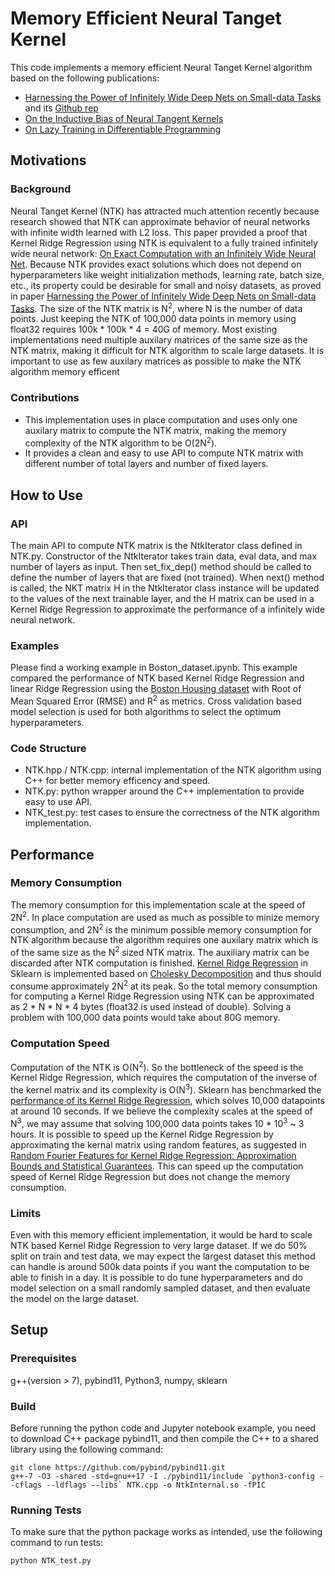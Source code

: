 # Memory Efficient Neural Tanget Kernel
This code implements a memory efficient Neural Tanget Kernel algorithm based on the following publications:
* [Harnessing the Power of Infinitely Wide Deep Nets on Small-data Tasks](https://arxiv.org/abs/1910.01663) and its [Github rep](https://github.com/LeoYu/neural-tangent-kernel-UCI)
* [On the Inductive Bias of Neural Tangent Kernels](https://arxiv.org/abs/1905.12173)
* [On Lazy Training in Differentiable Programming](https://arxiv.org/abs/1812.07956)
## Motivations
### Background
Neural Tanget Kernel (NTK) has attracted much attention recently because research showed that NTK can approximate behavior of neural networks with infinite width learned with L2 loss. This paper provided a proof that Kernel Ridge Regression using NTK is equivalent to a fully trained infinitely wide neural network: [On Exact Computation with an Infinitely Wide
Neural Net](https://arxiv.org/abs/1904.11955). Because NTK provides exact solutions which does not depend on hyperparameters like weight initialization methods, learning rate, batch size, etc., its property could be desirable for small and noisy datasets, as proved in paper [Harnessing the Power of Infinitely Wide Deep Nets on Small-data Tasks](https://arxiv.org/abs/1910.01663). The size of the NTK matrix is N<sup>2</sup>, where N is the number of data points. Just keeping the NTK of 100,000 data points in memory using float32 requires 100k * 100k * 4 = 40G of memory. Most existing implementations need multiple auxilary matrices of the same size as the NTK matrix, making it difficult for NTK algorithm to scale large datasets. It is important to use as few auxilary matrices as possible to make the NTK algorithm memory efficent
### Contributions
* This implementation uses in place computation and uses only one auxilary matrix to compute the NTK matrix, making the memory complexity of the NTK algorithm to be O(2N<sup>2</sup>).
* It provides a clean and easy to use API to compute NTK matrix with different number of total layers and number of fixed layers.
## How to Use
### API
The main API to compute NTK matrix is the NtkIterator class defined in NTK.py. Constructor of the NtkIterator takes train data, eval data, and max number of layers as input. Then set_fix_dep() method should be called to define the number of layers that are fixed (not trained). When next() method is called, the NKT matrix H in the NtkIterator class instance will be updated to the values of the next trainable layer, and the H matrix can be used in a Kernel Ridge Regression to approximate the performance of a infinitely wide neural network.
### Examples
Please find a working example in Boston_dataset.ipynb. This example compared the performance of NTK based Kernel Ridge Regression and linear Ridge Regression using the [Boston Housing dataset](https://www.cs.toronto.edu/~delve/data/boston/bostonDetail.html) with Root of Mean Squared Error (RMSE) and R<sup>2</sup> as metrics. Cross validation based model selection is used for both algorithms to select the optimum hyperparameters.
### Code Structure
* NTK.hpp / NTK.cpp: internal implementation of the NTK algorithm using C++ for better memory efficency and speed.
* NTK.py: python wrapper around the C++ implementation to provide easy to use API.
* NTK_test.py: test cases to ensure the correctness of the NTK algorithm implementation.
## Performance
### Memory Consumption
The memory consumption for this implementation scale at the speed of 2N<sup>2</sup>. In place computation are used as much as possible to minize memory consumption, and 2N<sup>2</sup> is the minimum possible memory consumption for NTK algorithm because the algorithm requires one auxilary matrix which is of the same size as the N<sup>2</sup> sized NTK matrix. The auxiliary matrix can be discarded after NTK computation is finished. [Kernel Ridge Regression](https://www.ics.uci.edu/~welling/classnotes/papers_class/Kernel-Ridge.pdf) in Sklearn is implemented based on [Cholesky Decomposition](https://github.com/scikit-learn/scikit-learn/blob/c79a5b4194de6fe4b7b64396999352e38170cf57/sklearn/linear_model/_ridge.py#L159) and thus should consume approximately 2N<sup>2</sup> at its peak. So the total memory consumption for computing a Kernel Ridge Regression using NTK can be approximated as 2 * N * N * 4 bytes (float32 is used instead of double). Solving a problem with 100,000 data points would take about 80G memory.
### Computation Speed
Computation of the NTK is O(N<sup>2</sup>). So the bottleneck of the speed is the Kernel Ridge Regression, which requires the computation of the inverse of the kernel matrix and its complexity is O(N<sup>3</sup>). Sklearn has benchmarked the [performance of its Kernel Ridge Regression](https://scikit-learn.org/stable/auto_examples/plot_kernel_ridge_regression.html), which solves 10,000 datapoints at around 10 seconds. If we believe the complexity scales at the speed of N<sup>3</sup>, we may assume that solving 100,000 data points takes 10 * 10<sup>3</sup> ~ 3 hours. It is possible to speed up the Kernel Ridge Regression by approximating the kernal matrix using random features, as suggested in [Random Fourier Features for Kernel Ridge Regression: Approximation Bounds and Statistical Guarantees](https://arxiv.org/abs/1804.09893). This can speed up the computation speed of Kernel Ridge Regression but does not change the memory consumption.
### Limits
Even with this memory efficient implementation, it would be hard to scale NTK based Kernel Ridge Regression to very large dataset. If we do 50% split on train and test data, we may expect the largest dataset this method can handle is around 500k data points if you want the computation to be able to finish in a day. It is possible to do tune hyperparameters and do model selection on a small randomly sampled dataset, and then evaluate the model on the large dataset.
## Setup
### Prerequisites
g++(version > 7), pybind11, Python3, numpy, sklearn
### Build
Before running the python code and Jupyter notebook example, you need to download C++ package pybind11, and then compile the C++ to a shared library using the following command:
```
git clone https://github.com/pybind/pybind11.git
g++-7 -O3 -shared -std=gnu++17 -I ./pybind11/include `python3-config --cflags --ldflags --libs` NTK.cpp -o NtkInternal.so -fPIC
```
### Running Tests
To make sure that the python package works as intended, use the following command to run tests:
```
python NTK_test.py
```
